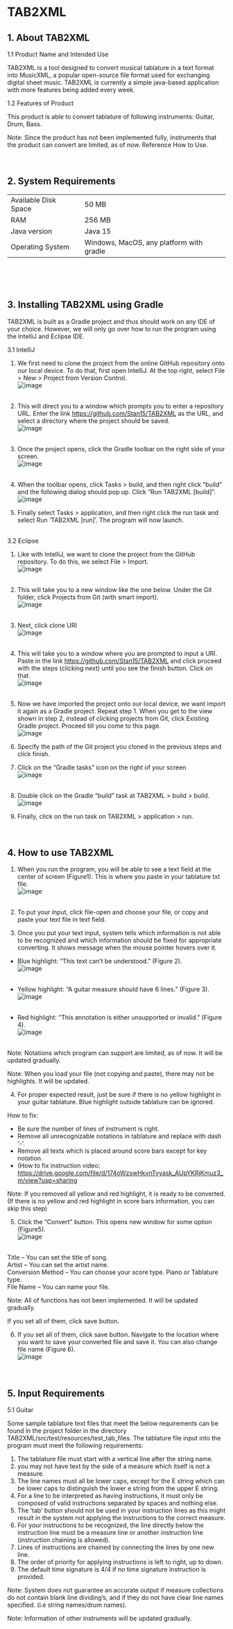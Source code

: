 # TAB2XML

## 1. About TAB2XML

1.1 Product Name and Intended Use

TAB2XML is a tool designed to convert musical tablature in a text format into MusicXML, a popular open-source file format used for exchanging digital sheet music.  TAB2XML is currently a simple java-based application with more features being added every week.  
  
1.2 Features of Product

This product is able to convert tablature of following instruments: Guitar, Drum, Bass.

Note: Since the product has not been implemented fully, instruments that the product can convert are limited, as of now. Reference How to Use. <br/><br/><br/>



## 2. System Requirements

|     |           |
|-----|-----------|
|Available Disk Space |	50 MB|
|RAM | 256 MB|
|Java version | Java 15|
|Operating System |	Windows, MacOS, any platform with gradle| 
<br/><br/><br/>



## 3. Installing TAB2XML using Gradle

TAB2XML is built as a Gradle project and thus should work on any IDE of your choice. 
However, we will only go over how to run the program using the IntelliJ and Eclipse IDE.

3.1	IntelliJ

1. We first need to clone the project from the online GitHub repository onto our local
device. To do that, first open IntelliJ. At the top right, select File > New > Project from 
Version Control. <br/>
![image](https://user-images.githubusercontent.com/76922658/111523021-32c74700-8731-11eb-9915-3987fdf4632a.png) <br/><br/>


2. This will direct you to a window which prompts you to enter a repository URL. Enter the
link https://github.com/Stan15/TAB2XML as the URL, and select a directory where the 
project should be saved. <br/>
![image](https://user-images.githubusercontent.com/76922658/111525193-b124e880-8733-11eb-9a1d-048f1a0a584b.png) <br/><br/>


3. Once the project opens, click the Gradle toolbar on the right side of your screen. <br/>
![image](https://user-images.githubusercontent.com/76922658/111525232-bb46e700-8733-11eb-8767-fe31c30b2e6b.png) <br/><br/>


4. When the toolbar opens, click Tasks > build, and then right click “build” and the
 following dialog should pop up. Click “Run TAB2XML [build]”. <br/>
![image](https://user-images.githubusercontent.com/76922658/111502360-2c7aa000-871c-11eb-9d27-c49dedaf83a1.png) <br/>

5. Finally select Tasks > application, and then right click the run task and select Run 
‘TAB2XML [run]’. The program will now launch. <br/><br/>


3.2	Eclipse

1. Like with IntelliJ, we want to clone the project from the GitHub repository. To do this, we select File > Import. <br/>
![image](https://user-images.githubusercontent.com/76922658/111523398-a0737300-8731-11eb-9d44-f9db034994fc.png) <br/><br/>
 

2. This will take you to a new window like the one below. Under the Git folder, click Projects from Git (with smart import). <br/>
![image](https://user-images.githubusercontent.com/76922658/111523439-a8cbae00-8731-11eb-9982-dc57fbd8345a.png) <br/><br/>


3. Next, click clone URI <br/>
![image](https://user-images.githubusercontent.com/76922658/111503482-2e912e80-871d-11eb-96d0-d31450891d02.png) <br/><br/>


4. This will take you to a window where you are prompted to input a URI. Paste in the link https://github.com/Stan15/TAB2XML and click proceed with the steps (clicking next) until you see the finish button. Click on that. <br/>
![image](https://user-images.githubusercontent.com/76922658/111523502-b5e89d00-8731-11eb-930f-ec7932f04a5c.png) <br/><br/>


5. Now we have imported the project onto our local device, we want import it again as a Gradle project. Repeat step 1. When you get to the view shown in step 2, instead of clicking projects from Git, click Existing Gradle project. Proceed till you come to this page. <br/>
![image](https://user-images.githubusercontent.com/76922658/111523542-be40d800-8731-11eb-86ab-5ec1ee6aa559.png) <br/>


6. Specify the path of the Git project you cloned in the previous steps and click finish.


7. Click on the “Gradle tasks” icon on the right of your screen <br/>
![image](https://user-images.githubusercontent.com/76922658/111503414-1f11e580-871d-11eb-8442-2bb2fd6f0ed7.png) <br/><br/>


8. Double click on the Gradle “build” task at TAB2XML > build > build. <br/>
![image](https://user-images.githubusercontent.com/76922658/111523576-cbf65d80-8731-11eb-93a8-c8dff42b2a02.png) <br/>


9. Finally, click on the run task on TAB2XML > application > run. <br/><br/><br/>



## 4. How to use TAB2XML

1.	When you run the program, you will be able to see a text field at the center of screen 
(Figure1). This is where you paste in your tablature txt file. <br/>
![image](https://user-images.githubusercontent.com/76922658/111504953-7ebcc080-871e-11eb-8ea8-e1050bb83932.png) <br/><br/>


2. To put your input, click file-open and choose your file, or copy and paste your text file in text field. <br/>


3. Once you put your text input, system tells which information is not able to be recognized and which information should be fixed for appropriate converting. It shows message when the mouse pointer hovers over it. <br/>


-	Blue highlight: “This text can’t be understood.” (Figure 2). <br/>
![image](https://user-images.githubusercontent.com/76922658/111505030-92682700-871e-11eb-8958-36007991c9d5.png) <br/><br/>


-	Yellow highlight: “A guitar measure should have 6 lines.” (Figure 3). <br/>
![image](https://user-images.githubusercontent.com/76922658/111505099-a6ac2400-871e-11eb-94da-bb9487002a7f.png) <br/><br/>


-	Red highlight: “This annotation is either unsupported or invalid.” (Figure 4). <br/>
![image](https://user-images.githubusercontent.com/76922658/111505129-af045f00-871e-11eb-9df7-7d3b89d9bf07.png) <br/><br/>


Note: Notations which program can support are limited, as of now. It will be updated gradually.


Note: When you load your file (not copying and paste), there may not be highlights. It will be updated. <br/>


4. For proper expected result, just be sure if there is no yellow highlight in your guitar 
tablature. Blue highlight outside tablature can be ignored. <br/>


How to fix: 
- Be sure the number of lines of instrument is right. <br/>
- Remove all unrecognizable notations in tablature and replace with dash ‘-’. <br/>
- Remove all texts which is placed around score bars except for key notation. <br/>
- (How to fix instruction video: https://drive.google.com/file/d/174oWzswHkvnTvyask_AUpYKRjKmuz3_m/view?usp=sharing <br/>


Note: If you removed all yellow and red highlight, it is ready to be converted.
(If there is no yellow and red highlight in score bars information, you can skip this step) <br/>


5. Click the “Convert” button. This opens new window for some option (Figure5). <br/>
![image](https://user-images.githubusercontent.com/76922658/111522744-f3005f80-8730-11eb-95c5-b281eef210b1.png) <br/><br/>


Title – You can set the title of song. <br/>
Artist – You can set the artist name. <br/>
Conversion Method – You can choose your score type. Piano or Tablature type. <br/>
File Name – You can name your file. <br/>


Note: All of functions has not been implemented. It will be updated gradually.


If you set all of them, click save button. <br/>


6. If you set all of them, click save button. Navigate to the location where you want to save your converted file and save it. You can also change file name (Figure 6). <br/>
![image](https://user-images.githubusercontent.com/76922658/111522873-10352e00-8731-11eb-821c-e65ee2fecd32.png) <br/><br/><br/>



## 5. Input Requirements


5.1 Guitar


Some sample tablature text files that meet the below requirements can be found in the project folder in the directory TAB2XML/src/test/resources/test_tab_files. The tablature file input into the program must meet the following requirements:


1.	The tablature file must start with a vertical line after the string name.
2.	you may not have text by the side of a measure which itself is not a measure.
3.	The line names must all be lower caps, except for the E string which can be lower caps to distinguish the lower e string from the upper E string.
4.	For a line to be interpreted as having instructions, it must only be composed of valid instructions separated by spaces and nothing else.
5.	The ‘tab’ button should not be used in your instruction lines as this might result in the system not applying the instructions to the correct measure.
6.	For your instructions to be recognized, the line directly below the instruction line must be a measure line or another instruction line (instruction chaining is allowed).
7.	Lines of instructions are chained by connecting the lines by one new line.
8.	The order of priority for applying instructions is left to right, up to down.
9.	The default time signature is 4/4 if no time signature instruction is provided. <br/>


Note: System does not guarantee an accurate output if measure collections do not contain blank 
line dividing’s, and if they do not have clear line names specified. (i.e string names/drum names).


Note: Information of other instruments will be updated gradually.

